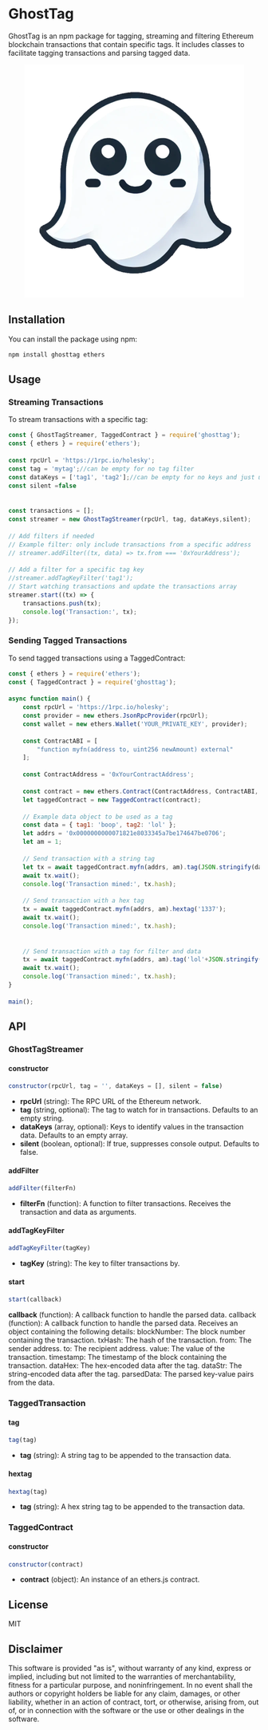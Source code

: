 
# GhostTag
GhostTag is an npm package for tagging, streaming and filtering Ethereum blockchain transactions that contain specific tags. It includes classes to facilitate tagging transactions and parsing tagged data.
<p align="center">
  <img src="./ghostTag.png" alt="GhostTag">
</p>

## Installation

You can install the package using npm:

```sh
npm install ghosttag ethers
```

## Usage

### Streaming Transactions

To stream transactions with a specific tag:

```javascript
const { GhostTagStreamer, TaggedContract } = require('ghosttag');
const { ethers } = require('ethers');

const rpcUrl = 'https://1rpc.io/holesky';
const tag = 'mytag';//can be empty for no tag filter
const dataKeys = ['tag1', 'tag2'];//can be empty for no keys and just use tag
const silent =false


const transactions = [];
const streamer = new GhostTagStreamer(rpcUrl, tag, dataKeys,silent);

// Add filters if needed
// Example filter: only include transactions from a specific address
// streamer.addFilter((tx, data) => tx.from === '0xYourAddress');

// Add a filter for a specific tag key
//streamer.addTagKeyFilter('tag1');
// Start watching transactions and update the transactions array
streamer.start((tx) => {
    transactions.push(tx);
    console.log('Transaction:', tx);
});
```

### Sending Tagged Transactions

To send tagged transactions using a TaggedContract:

```javascript
const { ethers } = require('ethers');
const { TaggedContract } = require('ghosttag');

async function main() {
    const rpcUrl = 'https://1rpc.io/holesky';
    const provider = new ethers.JsonRpcProvider(rpcUrl);
    const wallet = new ethers.Wallet('YOUR_PRIVATE_KEY', provider);

    const ContractABI = [
        "function myfn(address to, uint256 newAmount) external"
    ];

    const ContractAddress = '0xYourContractAddress';

    const contract = new ethers.Contract(ContractAddress, ContractABI, wallet);
    let taggedContract = new TaggedContract(contract);

    // Example data object to be used as a tag
    const data = { tag1: 'boop', tag2: 'lol' };
    let addrs = '0x0000000000071821e8033345a7be174647be0706';
    let am = 1;

    // Send transaction with a string tag
    let tx = await taggedContract.myfn(addrs, am).tag(JSON.stringify(data));
    await tx.wait();
    console.log('Transaction mined:', tx.hash);

    // Send transaction with a hex tag
    tx = await taggedContract.myfn(addrs, am).hextag('1337');
    await tx.wait();
    console.log('Transaction mined:', tx.hash);

    
    // Send transaction with a tag for filter and data
    tx = await taggedContract.myfn(addrs, am).tag('lol'+JSON.stringify(data));
    await tx.wait();
    console.log('Transaction mined:', tx.hash);
}

main();
```

## API

### GhostTagStreamer

#### constructor

```javascript
constructor(rpcUrl, tag = '', dataKeys = [], silent = false)
```

- **rpcUrl** (string): The RPC URL of the Ethereum network.
- **tag** (string, optional): The tag to watch for in transactions. Defaults to an empty string.
- **dataKeys** (array, optional): Keys to identify values in the transaction data. Defaults to an empty array.
- **silent** (boolean, optional): If true, suppresses console output. Defaults to false.

#### addFilter

```javascript
addFilter(filterFn)
```

- **filterFn** (function): A function to filter transactions. Receives the transaction and data as arguments.

#### addTagKeyFilter

```javascript
addTagKeyFilter(tagKey)
```

- **tagKey** (string): The key to filter transactions by.

#### start

```javascript
start(callback)
```

**callback** (function): A callback function to handle the parsed data.
callback (function): A callback function to handle the parsed data. Receives an object containing the following details:
blockNumber: The block number containing the transaction.
txHash: The hash of the transaction.
from: The sender address.
to: The recipient address.
value: The value of the transaction.
timestamp: The timestamp of the block containing the transaction.
dataHex: The hex-encoded data after the tag.
dataStr: The string-encoded data after the tag.
parsedData: The parsed key-value pairs from the data.

### TaggedTransaction

#### tag

```javascript
tag(tag)
```

- **tag** (string): A string tag to be appended to the transaction data.

#### hextag

```javascript
hextag(tag)
```

- **tag** (string): A hex string tag to be appended to the transaction data.

### TaggedContract

#### constructor

```javascript
constructor(contract)
```

- **contract** (object): An instance of an ethers.js contract.

## License

MIT

## Disclaimer

This software is provided "as is", without warranty of any kind, express or implied, including but not limited to the warranties of merchantability, fitness for a particular purpose, and noninfringement. In no event shall the authors or copyright holders be liable for any claim, damages, or other liability, whether in an action of contract, tort, or otherwise, arising from, out of, or in connection with the software or the use or other dealings in the software.
